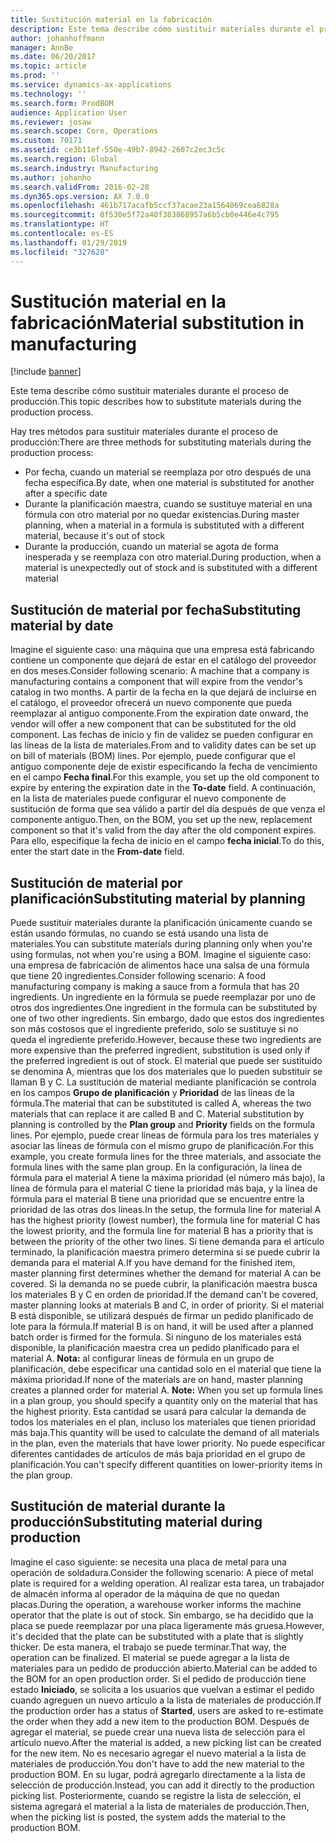 ```yaml
---
title: Sustitución material en la fabricación
description: Este tema describe cómo sustituir materiales durante el proceso de producción.
author: johanhoffmann
manager: AnnBe
ms.date: 06/20/2017
ms.topic: article
ms.prod: ''
ms.service: dynamics-ax-applications
ms.technology: ''
ms.search.form: ProdBOM
audience: Application User
ms.reviewer: josaw
ms.search.scope: Core, Operations
ms.custom: 70171
ms.assetid: ce3b11ef-550e-49b7-8942-2607c2ec3c5c
ms.search.region: Global
ms.search.industry: Manufacturing
ms.author: johanho
ms.search.validFrom: 2016-02-28
ms.dyn365.ops.version: AX 7.0.0
ms.openlocfilehash: 461b717acafb5ccf37acae23a1564069cea6828a
ms.sourcegitcommit: 0f530e5f72a40f383868957a6b5cb0e446e4c795
ms.translationtype: HT
ms.contentlocale: es-ES
ms.lasthandoff: 01/29/2019
ms.locfileid: "327628"
---
```

# <a name="material-substitution-in-manufacturing"></a><span data-ttu-id="e5995-103">Sustitución material en la fabricación</span><span class="sxs-lookup"><span data-stu-id="e5995-103">Material substitution in manufacturing</span></span>

[!include [banner](../includes/banner.md)]

<span data-ttu-id="e5995-104">Este tema describe cómo sustituir materiales durante el proceso de producción.</span><span class="sxs-lookup"><span data-stu-id="e5995-104">This topic describes how to substitute materials during the production process.</span></span> 

<span data-ttu-id="e5995-105">Hay tres métodos para sustituir materiales durante el proceso de producción:</span><span class="sxs-lookup"><span data-stu-id="e5995-105">There are three methods for substituting materials during the production process:</span></span>

-   <span data-ttu-id="e5995-106">Por fecha, cuando un material se reemplaza por otro después de una fecha específica.</span><span class="sxs-lookup"><span data-stu-id="e5995-106">By date, when one material is substituted for another after a specific date</span></span>
-   <span data-ttu-id="e5995-107">Durante la planificación maestra, cuando se sustituye material en una fórmula con otro material por no quedar existencias.</span><span class="sxs-lookup"><span data-stu-id="e5995-107">During master planning, when a material in a formula is substituted with a different material, because it's out of stock</span></span>
-   <span data-ttu-id="e5995-108">Durante la producción, cuando un material se agota de forma inesperada y se reemplaza con otro material.</span><span class="sxs-lookup"><span data-stu-id="e5995-108">During production, when a material is unexpectedly out of stock and is substituted with a different material</span></span>

## <a name="substituting-material-by-date"></a><span data-ttu-id="e5995-109">Sustitución de material por fecha</span><span class="sxs-lookup"><span data-stu-id="e5995-109">Substituting material by date</span></span>
<span data-ttu-id="e5995-110">Imagine el siguiente caso: una máquina que una empresa está fabricando contiene un componente que dejará de estar en el catálogo del proveedor en dos meses.</span><span class="sxs-lookup"><span data-stu-id="e5995-110">Consider following scenario: A machine that a company is manufacturing contains a component that will expire from the vendor's catalog in two months.</span></span> <span data-ttu-id="e5995-111">A partir de la fecha en la que dejará de incluirse en el catálogo, el proveedor ofrecerá un nuevo componente que pueda reemplazar al antiguo componente.</span><span class="sxs-lookup"><span data-stu-id="e5995-111">From the expiration date onward, the vendor will offer a new component that can be substituted for the old component.</span></span> <span data-ttu-id="e5995-112">Las fechas de inicio y fin de validez se pueden configurar en las líneas de la lista de materiales.</span><span class="sxs-lookup"><span data-stu-id="e5995-112">From and to validity dates can be set up on bill of materials (BOM) lines.</span></span> <span data-ttu-id="e5995-113">Por ejemplo, puede configurar que el antiguo componente deje de existir especificando la fecha de vencimiento en el campo **Fecha final**.</span><span class="sxs-lookup"><span data-stu-id="e5995-113">For this example, you set up the old component to expire by entering the expiration date in the **To-date** field.</span></span> <span data-ttu-id="e5995-114">A continuación, en la lista de materiales puede configurar el nuevo componente de sustitución de forma que sea válido a partir del día después de que venza el componente antiguo.</span><span class="sxs-lookup"><span data-stu-id="e5995-114">Then, on the BOM, you set up the new, replacement component so that it's valid from the day after the old component expires.</span></span> <span data-ttu-id="e5995-115">Para ello, especifique la fecha de inicio en el campo **fecha inicial**.</span><span class="sxs-lookup"><span data-stu-id="e5995-115">To do this, enter the start date in the **From-date** field.</span></span>

## <a name="substituting-material-by-planning"></a><span data-ttu-id="e5995-116">Sustitución de material por planificación</span><span class="sxs-lookup"><span data-stu-id="e5995-116">Substituting material by planning</span></span>
<span data-ttu-id="e5995-117">Puede sustituir materiales durante la planificación únicamente cuando se están usando fórmulas, no cuando se está usando una lista de materiales.</span><span class="sxs-lookup"><span data-stu-id="e5995-117">You can substitute materials during planning only when you're using formulas, not when you're using a BOM.</span></span> <span data-ttu-id="e5995-118">Imagine el siguiente caso: una empresa de fabricación de alimentos hace una salsa de una fórmula que tiene 20 ingredientes.</span><span class="sxs-lookup"><span data-stu-id="e5995-118">Consider following scenario: A food manufacturing company is making a sauce from a formula that has 20 ingredients.</span></span> <span data-ttu-id="e5995-119">Un ingrediente en la fórmula se puede reemplazar por uno de otros dos ingredientes.</span><span class="sxs-lookup"><span data-stu-id="e5995-119">One ingredient in the formula can be substituted by one of two other ingredients.</span></span> <span data-ttu-id="e5995-120">Sin embargo, dado que estos dos ingredientes son más costosos que el ingrediente preferido, solo se sustituye si no queda el ingrediente preferido.</span><span class="sxs-lookup"><span data-stu-id="e5995-120">However, because these two ingredients are more expensive than the preferred ingredient, substitution is used only if the preferred ingredient is out of stock.</span></span> <span data-ttu-id="e5995-121">El material que puede ser sustituido se denomina A, mientras que los dos materiales que lo pueden substituir se llaman B y C. La sustitución de material mediante planificación se controla en los campos **Grupo de planificación** y **Prioridad** de las líneas de la fórmula.</span><span class="sxs-lookup"><span data-stu-id="e5995-121">The material that can be substituted is called A, whereas the two materials that can replace it are called B and C. Material substitution by planning is controlled by the **Plan group** and **Priority** fields on the formula lines.</span></span> <span data-ttu-id="e5995-122">Por ejemplo, puede crear líneas de fórmula para los tres materiales y asociar las líneas de fórmula con el mismo grupo de planificación.</span><span class="sxs-lookup"><span data-stu-id="e5995-122">For this example, you create formula lines for the three materials, and associate the formula lines with the same plan group.</span></span> <span data-ttu-id="e5995-123">En la configuración, la línea de fórmula para el material A tiene la máxima prioridad (el número más bajo), la línea de fórmula para el material C tiene la prioridad más baja, y la línea de fórmula para el material B tiene una prioridad que se encuentre entre la prioridad de las otras dos líneas.</span><span class="sxs-lookup"><span data-stu-id="e5995-123">In the setup, the formula line for material A has the highest priority (lowest number), the formula line for material C has the lowest priority, and the formula line for material B has a priority that is between the priority of the other two lines.</span></span> <span data-ttu-id="e5995-124">Si tiene demanda para el artículo terminado, la planificación maestra primero determina si se puede cubrir la demanda para el material A.</span><span class="sxs-lookup"><span data-stu-id="e5995-124">If you have demand for the finished item, master planning first determines whether the demand for material A can be covered.</span></span> <span data-ttu-id="e5995-125">Si la demanda no se puede cubrir, la planificación maestra busca los materiales B y C en orden de prioridad.</span><span class="sxs-lookup"><span data-stu-id="e5995-125">If the demand can't be covered, master planning looks at materials B and C, in order of priority.</span></span> <span data-ttu-id="e5995-126">Si el material B está disponible, se utilizará después de firmar un pedido planificado de lote para la fórmula.</span><span class="sxs-lookup"><span data-stu-id="e5995-126">If material B is on hand, it will be used after a planned batch order is firmed for the formula.</span></span> <span data-ttu-id="e5995-127">Si ninguno de los materiales está disponible, la planificación maestra crea un pedido planificado para el material A. **Nota:** al configurar líneas de fórmula en un grupo de planificación, debe especificar una cantidad solo en el material que tiene la máxima prioridad.</span><span class="sxs-lookup"><span data-stu-id="e5995-127">If none of the materials are on hand, master planning creates a planned order for material A. **Note:** When you set up formula lines in a plan group, you should specify a quantity only on the material that has the highest priority.</span></span> <span data-ttu-id="e5995-128">Esta cantidad se usará para calcular la demanda de todos los materiales en el plan, incluso los materiales que tienen prioridad más baja.</span><span class="sxs-lookup"><span data-stu-id="e5995-128">This quantity will be used to calculate the demand of all materials in the plan, even the materials that have lower priority.</span></span> <span data-ttu-id="e5995-129">No puede especificar diferentes cantidades de artículos de más baja prioridad en el grupo de planificación.</span><span class="sxs-lookup"><span data-stu-id="e5995-129">You can't specify different quantities on lower-priority items in the plan group.</span></span>

## <a name="substituting-material-during-production"></a><span data-ttu-id="e5995-130">Sustitución de material durante la producción</span><span class="sxs-lookup"><span data-stu-id="e5995-130">Substituting material during production</span></span>
<span data-ttu-id="e5995-131">Imagine el caso siguiente: se necesita una placa de metal para una operación de soldadura.</span><span class="sxs-lookup"><span data-stu-id="e5995-131">Consider the following scenario: A piece of metal plate is required for a welding operation.</span></span> <span data-ttu-id="e5995-132">Al realizar esta tarea, un trabajador de almacén informa al operador de la máquina de que no quedan placas.</span><span class="sxs-lookup"><span data-stu-id="e5995-132">During the operation, a warehouse worker informs the machine operator that the plate is out of stock.</span></span> <span data-ttu-id="e5995-133">Sin embargo, se ha decidido que la placa se puede reemplazar por una placa ligeramente más gruesa.</span><span class="sxs-lookup"><span data-stu-id="e5995-133">However, it's decided that the plate can be substituted with a plate that is slightly thicker.</span></span> <span data-ttu-id="e5995-134">De esta manera, el trabajo se puede terminar.</span><span class="sxs-lookup"><span data-stu-id="e5995-134">That way, the operation can be finalized.</span></span> <span data-ttu-id="e5995-135">El material se puede agregar a la lista de materiales para un pedido de producción abierto.</span><span class="sxs-lookup"><span data-stu-id="e5995-135">Material can be added to the BOM for an open production order.</span></span> <span data-ttu-id="e5995-136">Si el pedido de producción tiene estado **Iniciado**, se solicita a los usuarios que vuelvan a estimar el pedido cuando agreguen un nuevo artículo a la lista de materiales de producción.</span><span class="sxs-lookup"><span data-stu-id="e5995-136">If the production order has a status of **Started**, users are asked to re-estimate the order when they add a new item to the production BOM.</span></span> <span data-ttu-id="e5995-137">Después de agregar el material, se puede crear una nueva lista de selección para el artículo nuevo.</span><span class="sxs-lookup"><span data-stu-id="e5995-137">After the material is added, a new picking list can be created for the new item.</span></span> <span data-ttu-id="e5995-138">No es necesario agregar el nuevo material a la lista de materiales de producción.</span><span class="sxs-lookup"><span data-stu-id="e5995-138">You don't have to add the new material to the production BOM.</span></span> <span data-ttu-id="e5995-139">En su lugar, podrá agregarlo directamente a la lista de selección de producción.</span><span class="sxs-lookup"><span data-stu-id="e5995-139">Instead, you can add it directly to the production picking list.</span></span> <span data-ttu-id="e5995-140">Posteriormente, cuando se registre la lista de selección, el sistema agregará el material a la lista de materiales de producción.</span><span class="sxs-lookup"><span data-stu-id="e5995-140">Then, when the picking list is posted, the system adds the material to the production BOM.</span></span>



